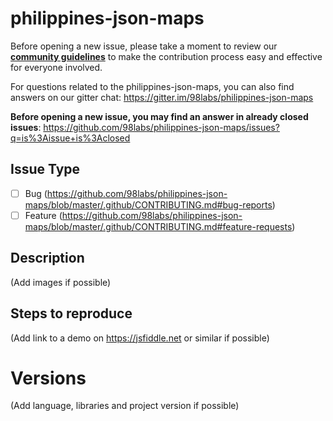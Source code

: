 # philippines-json-maps

Before opening a new issue, please take a moment to review our [**community guidelines**](https://github.com/98labs/philippines-json-maps/blob/master/.github/CONTRIBUTING.md) to make the contribution process easy and effective for everyone involved.

For questions related to the philippines-json-maps, you can also find answers on our gitter chat:
https://gitter.im/98labs/philippines-json-maps

**Before opening a new issue, you may find an answer in already closed issues**:
https://github.com/98labs/philippines-json-maps/issues?q=is%3Aissue+is%3Aclosed

## Issue Type

- [ ] Bug (https://github.com/98labs/philippines-json-maps/blob/master/.github/CONTRIBUTING.md#bug-reports)
- [ ] Feature (https://github.com/98labs/philippines-json-maps/blob/master/.github/CONTRIBUTING.md#feature-requests)

## Description

(Add images if possible)

## Steps to reproduce

(Add link to a demo on https://jsfiddle.net or similar if possible)

# Versions

(Add language, libraries and project version if possible)
